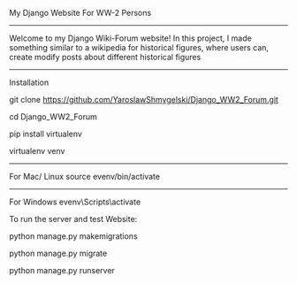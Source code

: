 My Django Website For WW-2 Persons 

_____________________________________________________
Welcome to my Django Wiki-Forum website! In this project, I made something similar to a wikipedia for historical figures, where users can, create modify posts about different historical figures

_____________________________________________________
Installation

git clone https://github.com/YaroslawShmygelski/Django_WW2_Forum.git

cd Django_WW2_Forum

pip install virtualenv

virtualenv venv

_____________________________________________________
For Mac/ Linux
source evenv/bin/activate

_____________________________________________________
For Windows
evenv\Scripts\activate

To run the server and test Website:

python manage.py makemigrations

python manage.py migrate

python manage.py runserver
